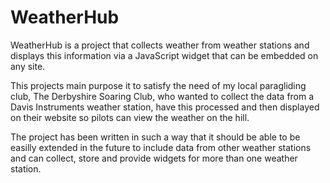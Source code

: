 # WeatherHub
WeatherHub is a project that collects weather from weather stations and displays this information via a JavaScript widget that can be embedded on any site. 

This projects main purpose it to satisfy the need of my local paragliding club, The Derbyshire Soaring Club, who wanted to collect the data from a Davis Instruments weather station, have this processed and then displayed on their website so pilots can view the weather on the hill. 

The project has been written in such a way that it should be able to be easilly extended in the future to include data from other weather stations and can collect, store and provide widgets for more than one weather station. 
